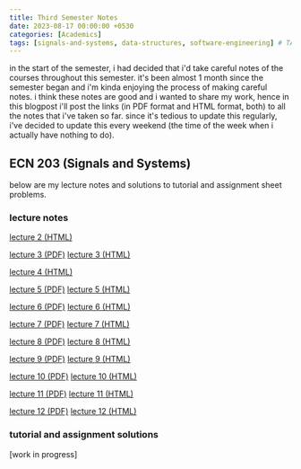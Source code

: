 ```yaml
---
title: Third Semester Notes
date: 2023-08-17 00:00:00 +0530
categories: [Academics]
tags: [signals-and-systems, data-structures, software-engineering] # TAG names should always be lowercase
---
```


in the start of the semester, i had decided that i'd take careful notes of the courses throughout this semester. it's been almost 1 month since the semester began and i'm kinda enjoying the process of making careful notes. i think these notes are good and i wanted to share my work, hence in this blogpost i'll post the links (in PDF format and HTML format, both) to all the notes that i've taken so far. since it's tedious to update this regularly, i've decided to update this every weekend (the time of the week when i actually have nothing to do). 
## ECN 203 (Signals and Systems)
below are my lecture notes and solutions to tutorial and assignment sheet problems.
### lecture notes

 <a href="https://raw.githack.com/MmukulKhedekar/ECN-203/main/notes/lecture2/lecture%202%20(20%207%202023)%20267565cb4f334348b48c141e6aa1da8b.html"> lecture 2 (HTML)</a>

<a href="https://docs.google.com/viewer?url=https://raw.githubusercontent.com/MmukulKhedekar/ECN-203/main/notes/lecture3.pdf">lecture 3 (PDF)</a> <a href="https://raw.githack.com/MmukulKhedekar/ECN-203/main/notes/lecture3/lecture%203%20(24%207%202023)%201984168e42aa453684c3a093287cc6b1.html"> lecture 3 (HTML)</a>

 <a href="https://raw.githack.com/MmukulKhedekar/ECN-203/main/notes/lecture4/lecture%204%20(25%207%202023)%20f4e38ab67e79447683e52cea7b0b1e45.html"> lecture 4 (HTML)</a>

<a href="https://docs.google.com/viewer?url=https://raw.githubusercontent.com/MmukulKhedekar/ECN-203/main/notes/lecture3=5.pdf">lecture 5 (PDF)</a> <a href="https://raw.githack.com/MmukulKhedekar/ECN-203/main/notes/lecture5/lecture%205%20(27%207%202023)%2076f1a5bea88e48cc8c5c5023522d6b80.html"> lecture 5 (HTML)</a>

<a href="https://docs.google.com/viewer?url=https://raw.githubusercontent.com/MmukulKhedekar/ECN-203/main/notes/lecture6.pdf">lecture 6 (PDF)</a> <a href="https://raw.githack.com/MmukulKhedekar/ECN-203/main/notes/lecture6/lecture%206%20(1%208%202023)%203bb55a8c5b94425a8c9233ed2567be7d.html"> lecture 6 (HTML)</a>

<a href="https://docs.google.com/viewer?url=https://raw.githubusercontent.com/MmukulKhedekar/ECN-203/main/notes/lecture7.pdf">lecture 7 (PDF)</a> <a href="https://raw.githack.com/MmukulKhedekar/ECN-203/main/notes/lecture7/lecture%207%20(7%208%202023)%2069528b7f3d95421e8c5f368f212b23f3.html"> lecture 7 (HTML)</a>

<a href="https://docs.google.com/viewer?url=https://raw.githubusercontent.com/MmukulKhedekar/ECN-203/main/notes/lecture8.pdf">lecture 8 (PDF)</a> <a href="https://raw.githack.com/MmukulKhedekar/ECN-203/main/notes/lecture8/lecture%208%20(7%208%202023)%2022355b8c07ed4d3484a2b5c05b9a2d6d.html"> lecture 8 (HTML)</a>

<a href="https://docs.google.com/viewer?url=https://raw.githubusercontent.com/MmukulKhedekar/ECN-203/main/notes/lecture9.pdf">lecture 9 (PDF)</a> <a href="https://raw.githack.com/MmukulKhedekar/ECN-203/main/notes/lecture9/lecture%209%20(8%208%202023)%20ba41a8dda7c2440aa2d799e424b80981.html"> lecture 9 (HTML)</a>

<a href="https://docs.google.com/viewer?url=https://raw.githubusercontent.com/MmukulKhedekar/ECN-203/main/notes/lecture10.pdf">lecture 10 (PDF)</a> <a href="https://raw.githack.com/MmukulKhedekar/ECN-203/main/notes/lecture10/lecture%2010%20(10%208%202023)%20173b6615228145549c311ba7f6fa484b.html"> lecture 10 (HTML)</a>

<a href="https://docs.google.com/viewer?url=https://raw.githubusercontent.com/MmukulKhedekar/ECN-203/main/notes/lecture11.pdf">lecture 11 (PDF)</a> <a href="https://raw.githack.com/MmukulKhedekar/ECN-203/main/notes/lecture11/lecture%2011%20(11%208%202023)%20a354a5bdf5d4488fa5f53298415216cb.html"> lecture 11 (HTML)</a>

<a href="https://docs.google.com/viewer?url=https://raw.githubusercontent.com/MmukulKhedekar/ECN-203/main/notes/lecture12.pdf">lecture 12 (PDF)</a> <a href="https://raw.githack.com/MmukulKhedekar/ECN-203/main/notes/lecture12/lecture%2012%20(14%208%202023)%20bf287c329f7d4e9080135377031d1050.html"> lecture 12 (HTML)</a>

### tutorial and assignment solutions

[work in progress]
